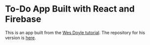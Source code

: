 # To-Do App Built with React and Firebase

This is an app built from the [Wes Doyle tutorial](https://www.youtube.com/watch?v=-RtJroTMDf4). The repository for his version is [here](https://github.com/wesdoyle/react-firebase-notes-app).